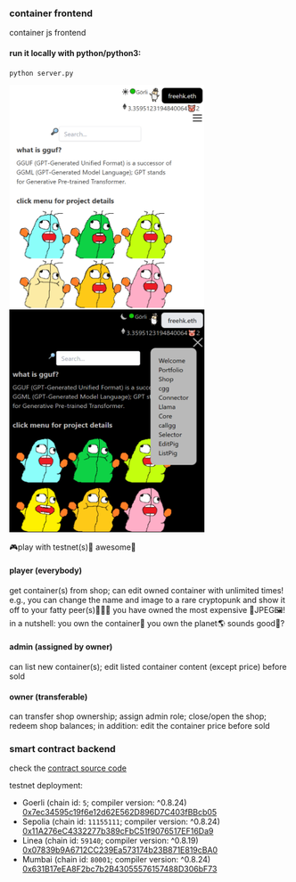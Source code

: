 ### container frontend

container js frontend

#### run it locally with python/python3:
```
python server.py
```
[<img src="https://raw.githubusercontent.com/calcuis/container-frontend/master/demo1.png" width="350" height="400">](https://github.com/calcuis/container-frontend/master/demo1.png)
[<img src="https://raw.githubusercontent.com/calcuis/container-frontend/master/demo2.png" width="350" height="400">](https://github.com/calcuis/container-frontend/master/demo2.png)

🎮play with testnet(s)🍿 awesome🐷

#### player (everybody)
get container(s) from shop; can edit owned container with unlimited times! e.g., you can change the name and image to a rare cryptopunk and show it off to your fatty peer(s)🐷🐷🐷 you have owned the most expensive 🐷JPEG🖼️! in a nutshell: you own the container🫙 you own the planet🌎 sounds good🐷?
#### admin (assigned by owner)
can list new container(s); edit listed container content (except price) before sold
#### owner (transferable)
can transfer shop ownership; assign admin role; close/open the shop; redeem shop balances; in addition: edit the container price before sold

### smart contract backend
check the [contract source code](https://github.com/calcuis/container-smart-contract) 

testnet deployment:
- Goerli (chain id: `5`; compiler version: ^0.8.24)
[0x7ec34595c19f6e12d62E562D896D7C403fBBcb05](https://goerli.etherscan.io/address/0x7ec34595c19f6e12d62E562D896D7C403fBBcb05)
- Sepolia (chain id: `11155111`; compiler version: ^0.8.24)
[0x11A276eC4332277b389cFbC51f9076517EF16Da9](https://sepolia.etherscan.io/address/0x11A276eC4332277b389cFbC51f9076517EF16Da9)
- Linea (chain id: `59140`; compiler version: ^0.8.19)
[0x07839b9A6712CC239Ea573174b23B871E819cBA0](https://explorer.goerli.linea.build/address/0x07839b9A6712CC239Ea573174b23B871E819cBA0)
- Mumbai (chain id: `80001`; compiler version: ^0.8.24)
[0x631B17eEA8F2bc7b2B43055576157488D306bF73](https://mumbai.polygonscan.com/address/0x631B17eEA8F2bc7b2B43055576157488D306bF73)
